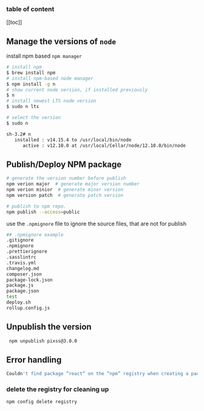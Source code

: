 <div align="center">
  <span class="iconify" data-icon="fa-brands:node" data-inline="false" width="100"></span>
</div>

<h3>table of content</h3>

[[toc]]

## Manage the versions of `node`
install npm based `npm manager`

```bash
# install npm
$ brew install npm
# install npm-based node manager
$ npm install -g n
# show current node version, if installed previously
$ n
# install newest LTS node version
$ sudo n lts

# select the version
$ sudo n

sh-3.2# n
   installed : v14.15.4 to /usr/local/bin/node
      active : v12.10.0 at /usr/local/Cellar/node/12.10.0/bin/node
```

## Publish/Deploy NPM package
```bash
# generate the version number before publish
npm verion major  # generate major version number
npm verion minior  # generate minor version
npm version patch  # generate patch version

# publish to npm repo.
npm publish --access=public
```
use the `.npmignore` file to ignore the source files, that are not for publish
```bash
## .npmignore example
.gitignore
.npmignore
.prettierignore
.sasslintrc
.travis.yml
changelog.md
composer.json
package-lock.json
package.js
package.json
test
deploy.sh
rollup.config.js
```

## Unpublish the version
```bash
 npm unpublish pixss@3.0.0 
```

## Error handling
```bash
Couldn't find package “react” on the “npm” registry when creating a package

```
### delete the registry for cleaning up
```bash
npm config delete registry 
```



